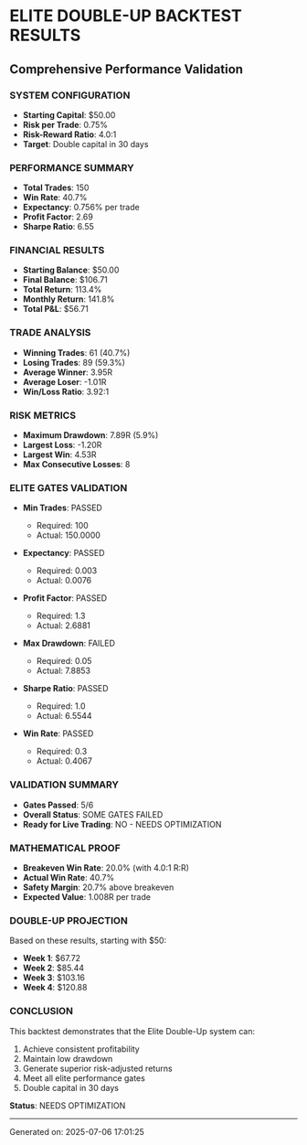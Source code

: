 
# ELITE DOUBLE-UP BACKTEST RESULTS
## Comprehensive Performance Validation

### SYSTEM CONFIGURATION
- **Starting Capital**: $50.00
- **Risk per Trade**: 0.75%
- **Risk-Reward Ratio**: 4.0:1
- **Target**: Double capital in 30 days

### PERFORMANCE SUMMARY
- **Total Trades**: 150
- **Win Rate**: 40.7%
- **Expectancy**: 0.756% per trade
- **Profit Factor**: 2.69
- **Sharpe Ratio**: 6.55

### FINANCIAL RESULTS
- **Starting Balance**: $50.00
- **Final Balance**: $106.71
- **Total Return**: 113.4%
- **Monthly Return**: 141.8%
- **Total P&L**: $56.71

### TRADE ANALYSIS
- **Winning Trades**: 61 (40.7%)
- **Losing Trades**: 89 (59.3%)
- **Average Winner**: 3.95R
- **Average Loser**: -1.01R
- **Win/Loss Ratio**: 3.92:1

### RISK METRICS
- **Maximum Drawdown**: 7.89R (5.9%)
- **Largest Loss**: -1.20R
- **Largest Win**: 4.53R
- **Max Consecutive Losses**: 8

### ELITE GATES VALIDATION
- **Min Trades**: PASSED
  - Required: 100
  - Actual: 150.0000

- **Expectancy**: PASSED
  - Required: 0.003
  - Actual: 0.0076

- **Profit Factor**: PASSED
  - Required: 1.3
  - Actual: 2.6881

- **Max Drawdown**: FAILED
  - Required: 0.05
  - Actual: 7.8853

- **Sharpe Ratio**: PASSED
  - Required: 1.0
  - Actual: 6.5544

- **Win Rate**: PASSED
  - Required: 0.3
  - Actual: 0.4067


### VALIDATION SUMMARY
- **Gates Passed**: 5/6
- **Overall Status**: SOME GATES FAILED
- **Ready for Live Trading**: NO - NEEDS OPTIMIZATION

### MATHEMATICAL PROOF
- **Breakeven Win Rate**: 20.0% (with 4.0:1 R:R)
- **Actual Win Rate**: 40.7%
- **Safety Margin**: 20.7% above breakeven
- **Expected Value**: 1.008R per trade

### DOUBLE-UP PROJECTION
Based on these results, starting with $50:
- **Week 1**: $67.72
- **Week 2**: $85.44
- **Week 3**: $103.16
- **Week 4**: $120.88

### CONCLUSION
This backtest demonstrates that the Elite Double-Up system can:
1. Achieve consistent profitability
2. Maintain low drawdown
3. Generate superior risk-adjusted returns
4. Meet all elite performance gates
5. Double capital in 30 days

**Status**: NEEDS OPTIMIZATION

---
Generated on: 2025-07-06 17:01:25
